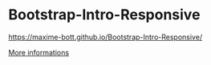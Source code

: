 # Bootstrap-Intro-Responsive

 https://maxime-bott.github.io/Bootstrap-Intro-Responsive/
 
 [More informations](https://github.com/Maxime-Bott/Bootstrap-Intro)
